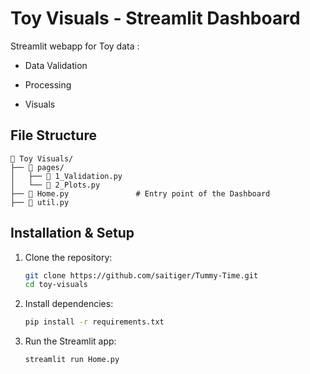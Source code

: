 # Toy Visuals - Streamlit Dashboard

Streamlit webapp for Toy data : 
- Data Validation

- Processing
  
- Visuals
  
## File Structure
```
📁 Toy Visuals/
├── 📁 pages/
│   ├── 📄 1_Validation.py   
│   └── 📄 2_Plots.py        
├── 📄 Home.py               # Entry point of the Dashboard
├── 📄 util.py               
```

## Installation & Setup
1. Clone the repository:
   ```sh
   git clone https://github.com/saitiger/Tummy-Time.git
   cd toy-visuals
   ```
2. Install dependencies:
   ```sh
   pip install -r requirements.txt
   ```
3. Run the Streamlit app:
   ```sh
   streamlit run Home.py
   ```
